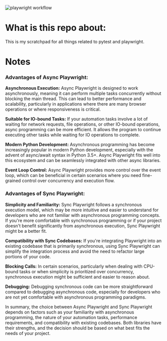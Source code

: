 ![playwright workflow](https://github.com/ikari2k/playwright_python_pytest/actions/workflows/playwright.yml/badge.svg)

# What is this repo about:
This is my scratchpad for all things related to pytest and playwright.


# Notes

### Advantages of Async Playwright:

**Asynchronous Execution:** Async Playwright is designed to work asynchronously, meaning it can perform multiple tasks concurrently without blocking the main thread. This can lead to better performance and scalability, particularly in applications where there are many browser operations or where responsiveness is critical.

**Suitable for IO-bound Tasks:** If your automation tasks involve a lot of waiting for network requests, file operations, or other IO-bound operations, async programming can be more efficient. It allows the program to continue executing other tasks while waiting for IO operations to complete.

**Modern Python Development:** Asynchronous programming has become increasingly popular in modern Python development, especially with the advent of async/await syntax in Python 3.5+. Async Playwright fits well into this ecosystem and can be seamlessly integrated with other async libraries.

**Event Loop Control:** Async Playwright provides more control over the event loop, which can be beneficial in certain scenarios where you need fine-grained control over concurrency and execution flow.

### Advantages of Sync Playwright:

**Simplicity and Familiarity:** Sync Playwright follows a synchronous execution model, which may be more intuitive and easier to understand for developers who are not familiar with asynchronous programming concepts. If you're more comfortable with synchronous programming or if your project doesn't benefit significantly from asynchronous execution, Sync Playwright might be a better fit.

**Compatibility with Sync Codebases:** If you're integrating Playwright into an existing codebase that is primarily synchronous, using Sync Playwright can simplify the integration process and avoid the need to refactor large portions of your code.

**Blocking Calls:** In certain scenarios, particularly when dealing with CPU-bound tasks or when simplicity is prioritized over concurrency, synchronous execution might be sufficient and easier to reason about.

**Debugging:** Debugging synchronous code can be more straightforward compared to debugging asynchronous code, especially for developers who are not yet comfortable with asynchronous programming paradigms.

In summary, the choice between Async Playwright and Sync Playwright depends on factors such as your familiarity with asynchronous programming, the nature of your automation tasks, performance requirements, and compatibility with existing codebases. Both libraries have their strengths, and the decision should be based on what best fits the needs of your project.
